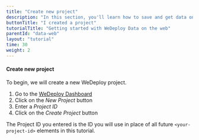 ```yaml
---
title: "Create new project"
description: "In this section, you'll learn how to save and get data on the web using the WeDeploy API Client."
buttonTitle: "I created a project"
tutorialTitle: "Getting started with WeDeploy Data on the web"
parentId: "data-web"
layout: "tutorial"
time: 30
weight: 2
---
```


#### Create new project

To begin, we will create a new WeDeploy project.

1. Go to the <a href="http://dashboard.wedeploy.com" target="_blank">WeDeploy Dashboard</a>
2. Click on the _New Project_ button
3. Enter a _Project ID_
4. Click on the _Create Project_ button

The Project ID you entered is the ID you will use in place of all future `<your-project-id>` elements in this tutorial.
